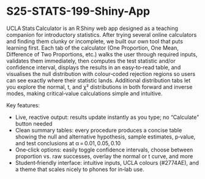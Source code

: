 # S25-STATS-199-Shiny-App

UCLA Stats Calculator is an R Shiny web app designed as a teaching companion for introductory statistics. After trying several online calculators and finding them clunky or incomplete, we built our own tool that puts learning first. Each tab of the calculator (One Proportion, One Mean, Difference of Two Proportions, etc.) walks the user through required inputs, validates them immediately, then computes the test statistic and/or confidence interval, displays the results in an easy‑to‑read table, and visualises the null distribution with colour‑coded rejection regions so users can see exactly where their statistic lands. Additional distribution tabs let you explore the normal, t, and χ² distributions in both forward and inverse modes, making critical‑value calculations simple and intuitive.

Key features: 
- Live, reactive output: results update instantly as you type; no “Calculate” button needed
- Clean summary tables: every procedure produces a concise table showing the null and alternative hypothesis, sample estimates, p‑value, and test conclusions at α = 0.01, 0.05, 0.10
- One‑click options: easily toggle confidence intervals, choose between proportion vs. raw successes, overlay the normal or t curve, and more
- Student‑friendly interface: intuitive inputs, UCLA colours (#2774AE), and a theme that scales nicely to phones for in‑lab use.


